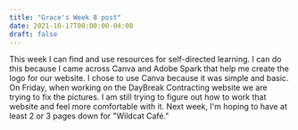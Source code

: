 ```yaml
---
title: "Grace's Week 8 post"
date: 2021-10-17T00:00:00-04:00
draft: false
---
```


This week I can find and use resources for self-directed learning. I can do this because I came across Canva and Adobe Spark that help me create the logo for our website. I chose to use Canva because it was simple and basic. On Friday, when working on the DayBreak Contracting website we are trying to fix the pictures. I am still trying to figure out how to work that website and feel more comfortable with it. Next week, I'm hoping to have at least 2 or 3 pages down for "Wildcat Café." 
